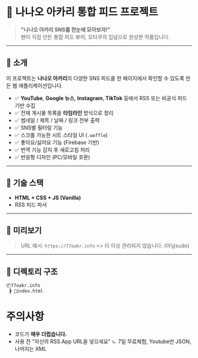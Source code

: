 # 🌸 나나오 아카리 통합 피드 프로젝트

> **"나나오 아카리 SNS를 한눈에 모아보자!"**  
> 팬이 직접 만든 통합 피드 뷰어, 오타쿠의 집념으로 완성한 작품입니다.

---

## 📌 소개

이 프로젝트는 **나나오 아카리**의 다양한 SNS 피드를 한 페이지에서 확인할 수 있도록 만든 웹 애플리케이션입니다.

- ✅ **YouTube**, **Google 뉴스**, **Instagram**, **TikTok** 등에서 RSS 또는 비공식 피드 기반 수집
- ✅ 전체 게시물 목록을 **타임라인** 방식으로 정리
- ✅ 썸네일 / 제목 / 날짜 / 링크 전부 출력
- ✅ SNS별 필터링 기능
- ✅ 스크롤 가능한 시트 스타일 UI (`.waffle`)
- ✅ 좋아요/싫어요 기능 (Firebase 기반)
- ✅ 번역 기능 감지 후 새로고침 처리
- ✅ 반응형 디자인 (PC/모바일 호환)

---

## 🔧 기술 스택

- **HTML + CSS + JS (Vanilla)**
- RSS 피드 파서

---

## 🧪 미리보기

> URL 예시: `https://77oakr.info` <= 더 이상 관리되지 않습니다. (아닐sudo)

---

## 📁 디렉토리 구조

```bash
📦77oakr.info
 ┣ 📜index.html
```

# 주의사항
- 코드가 **매우 더럽습니다.**
- 사용 전 "자신의 RSS.App URL을 넣으세요"
  ㄴ 7일 무료체험, Youtube만 JSON, 나머지는 XML
